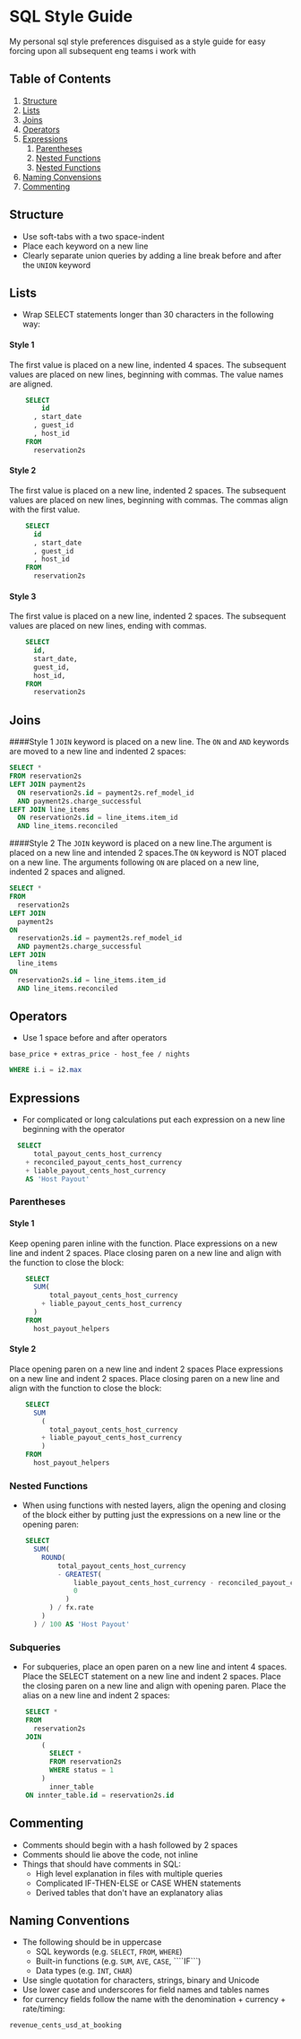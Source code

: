 # SQL Style Guide

My personal sql style preferences disguised as a style guide for easy forcing upon all subsequent eng teams i work with

## Table of Contents
  1. [Structure](#structure)
  1. [Lists](#lists)
  1. [Joins](#joins)
  1. [Operators](#operators)
  1. [Expressions](#expressions) 
      1. [Parentheses](#parentheses)
      1. [Nested Functions](#nested-functions)
      1. [Nested Functions](#nested-functions)
  1.  [Naming Convensions](#naming-conventions)
  2.  [Commenting](#commenting)

      

## Structure
* Use soft-tabs with a two space-indent
* Place each keyword on a new line
* Clearly separate union queries by adding a line break before and after the ```UNION``` keyword

## Lists
* Wrap SELECT statements longer than 30 characters in the following way:

#### Style 1
The first value is placed on a new line, indented 4 spaces. The subsequent values are placed on new lines, beginning with commas. The value names are aligned. 
```sql
    SELECT
        id
      , start_date
      , guest_id
      , host_id      
    FROM
      reservation2s
```

#### Style 2
The first value is placed on a new line, indented 2 spaces. The subsequent values are placed on new lines, beginning with commas. The commas align with the first value. 
```sql
    SELECT
      id
      , start_date
      , guest_id
      , host_id      
    FROM
      reservation2s
```
#### Style 3
The first value is placed on a new line, indented 2 spaces. The subsequent values are placed on new lines, ending with commas.
```sql
    SELECT
      id, 
      start_date,
      guest_id,
      host_id,      
    FROM
      reservation2s
```

## Joins
####Style 1
 ```JOIN``` keyword is placed on a new line. The ```ON``` and ```AND``` keywords are moved to a new line and indented 2 spaces: 
```sql 
SELECT *
FROM reservation2s 
LEFT JOIN payment2s 
  ON reservation2s.id = payment2s.ref_model_id 
  AND payment2s.charge_successful
LEFT JOIN line_items 
  ON reservation2s.id = line_items.item_id 
  AND line_items.reconciled 
```
####Style 2
  The ```JOIN``` keyword is placed on a new line.The argument is placed on a new line and intended 2 spaces.The ```ON``` keyword is NOT placed on a new line. The arguments following ```ON``` are placed on a new line, indented 2 spaces and aligned.
```sql 
SELECT *
FROM 
  reservation2s 
LEFT JOIN 
  payment2s 
ON 
  reservation2s.id = payment2s.ref_model_id 
  AND payment2s.charge_successful
LEFT JOIN 
  line_items 
ON 
  reservation2s.id = line_items.item_id 
  AND line_items.reconciled
```

## Operators
* Use 1 space before and after operators

```base_price + extras_price - host_fee / nights```
```sql 
WHERE i.i = i2.max
```

## Expressions
* For complicated or long calculations put each expression on a new line beginning with the operator

```sql
  SELECT
      total_payout_cents_host_currency
    + reconciled_payout_cents_host_currency
    + liable_payout_cents_host_currency 
    AS 'Host Payout'
```

### Parentheses
#### Style 1
 Keep opening paren inline with the function. Place expressions on a new line and indent 2 spaces. Place closing paren on a new line and align with the function to close the block: 
```sql    
    SELECT
      SUM(
          total_payout_cents_host_currency 
        + liable_payout_cents_host_currency
      )
    FROM
      host_payout_helpers  
```
#### Style 2
 Place opening paren on a new line and indent 2 spaces  Place expressions on a new line and indent 2 spaces. Place closing paren on a new line and align with the function to close the block:
```sql
    SELECT
      SUM
        (
          total_payout_cents_host_currency 
        + liable_payout_cents_host_currency
        )
    FROM
      host_payout_helpers 
```
### Nested Functions
* When using functions with nested layers, align the opening and closing of the block either by putting just the expressions on a new line or the opening paren:
```sql
    SELECT
      SUM(
        ROUND(
            total_payout_cents_host_currency
            - GREATEST(
                liable_payout_cents_host_currency - reconciled_payout_cents_host_currency,
                0
              )
          ) / fx.rate
        )
      ) / 100 AS 'Host Payout'
 ```

### Subqueries
* For subqueries, place an open paren on a new line and intent 4 spaces. Place the SELECT statement on a new line and indent 2 spaces. Place the closing paren on a new line and align with opening paren. Place the alias on a new line and indent 2 spaces:
```sql
    SELECT *
    FROM 
      reservation2s
    JOIN
        (
          SELECT * 
          FROM reservation2s
          WHERE status = 1
        ) 
          inner_table
    ON innter_table.id = reservation2s.id
 ```

## Commenting
* Comments should begin with a hash followed by 2 spaces
* Comments should lie above the code, not inline
* Things that should have comments in SQL:
  - High level explanation in files with multiple queries
  - Complicated IF-THEN-ELSE or CASE WHEN statements
  - Derived tables that don't have an explanatory alias

## Naming Conventions
* The following should be in uppercase 
  - SQL keywords (e.g. ```SELECT```, ```FROM```, ```WHERE```) 
  - Built-in functions (e.g. ```SUM```, ```AVE```, ```CASE```, ````IF```)
  - Data types (e.g. ```INT```, ```CHAR```) 
* Use single quotation for characters, strings, binary and Unicode
* Use lower case and underscores for field names and tables names
* for currency fields follow the name with the denomination + currency + rate/timing:
```sql
revenue_cents_usd_at_booking
```
